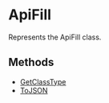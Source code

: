 # ApiFill

Represents the ApiFill class.

## Methods

- [GetClassType](./Methods/GetClassType.md)
- [ToJSON](./Methods/ToJSON.md)
